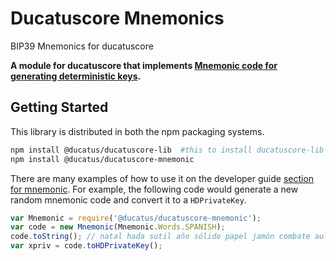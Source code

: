 # Ducatuscore Mnemonics

BIP39 Mnemonics for ducatuscore

**A module for ducatuscore that implements [Mnemonic code for generating deterministic keys](https://github.com/bitcoin/bips/blob/master/bip-0039.mediawiki).**

## Getting Started

This library is distributed in both the npm packaging systems.

```sh
npm install @ducatus/ducatuscore-lib  #this to install ducatuscore-lib since it is a peerDependecy
npm install @ducatus/ducatuscore-mnemonic
```

There are many examples of how to use it on the developer guide [section for mnemonic](./docs/index.md). For example, the following code would generate a new random mnemonic code and convert it to a `HDPrivateKey`.

```javascript
var Mnemonic = require('@ducatus/ducatuscore-mnemonic');
var code = new Mnemonic(Mnemonic.Words.SPANISH);
code.toString(); // natal hada sutil año sólido papel jamón combate aula flota ver esfera...
var xpriv = code.toHDPrivateKey();
```
